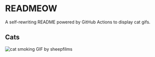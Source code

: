 # READMEOW

A self-rewriting README powered by GitHub Actions to display cat gifs.

## Cats

![cat smoking GIF by sheepfilms](https://media2.giphy.com/media/l0ExdMHUDKteztyfe/200.gif?cid=9acd02dacyniz4nijxdd82r44gh5ga86e05k95d5zdurd27m&ep=v1_gifs_search&rid=200.gif&ct=g)
